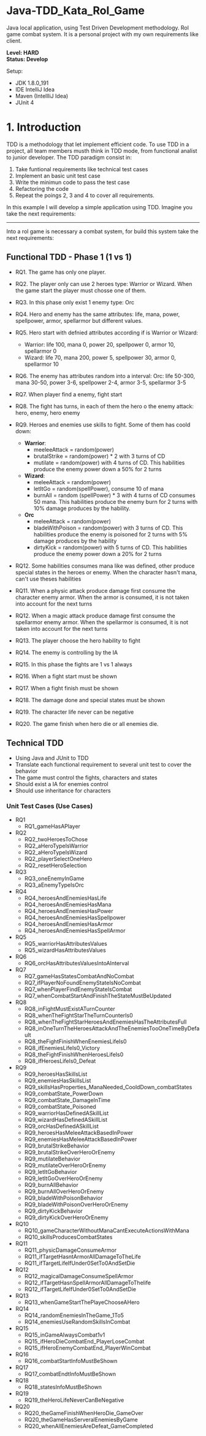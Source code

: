 # Java-TDD_Kata_Rol_Game
Java local application, using Test Driven Development methodology. Rol game combat system.
It is a personal project with my own requirements like client.

**Level: HARD**<br>
**Status: Develop**

Setup:
 - JDK 1.8.0_191
 - IDE IntelliJ Idea
 - Maven (IntellliJ Idea)
 - JUnit 4


# 1. Introduction
  TDD is a methodology that let implement efficient code. To use TDD in a project, all team members musth think in TDD mode, from functional analist to junior developer.
  The TDD paradigm consist in:
  1. Take funtional requirements like technical test cases
  2. Implement an basic unit test case
  3. Write the minimun code to pass the test case
  4. Refactoring the code
  5. Repeat the poings 2, 3 and 4 to cover all requirements.

In this example I will develop a simple application using TDD. Imagine you take the next requirements:
___
Into a rol game is necessary a combat system, for build this system take the next requirements:

## Functional TDD - Phase 1 (1 vs 1)
 * RQ1. The game has only one player.
 * RQ2. The player only can use 2 heroes type: Warrior or Wizard. When the game start the player must chosse one of them.
 * RQ3. In this phase only exist 1 enemy type: Orc
 * RQ4. Hero and enemy has the same attributes: life, mana, power, spellpower, armor, spellarmor but different values.
 * RQ5. Hero start with defnied attributes according if is Warrior or Wizard:
	  * Warrior: life 100, mana 0, power 20, spellpower 0, armor 10, spellarmor 0
	  * Wizard: life 70, mana 200, power 5, spellpower 30, armor 0, spellarmor 10
 * RQ6. The enemy has attributes random into a interval:
	Orc: life 50-300, mana 30-50, power 3-6, spellpower 2-4, armor 3-5, spellarmor 3-5
 * RQ7. When player find a enemy, fight start
 * RQ8. The fight has turns, in each of them the hero o the enemy attack: hero, enemy, hero enemy
 * RQ9. Heroes and enemies use skills to fight. Some of them has coold down:
	  * **Warrior**: 
        * meeleeAttack = random(power)
        * brutalStrike = random(power) * 2 with 3 turns of CD
        * mutilate = random(power) with 4 turns of CD. This habilities produce the enemy power down a 50% for 2 turns
	  * **Wizard**:
        * meleeAttack = random(power)
        * letItGo = random(spellPower), consume 10 of mana
        * burnAll = random (spellPower) * 3 with 4 turns of CD consumes 50 mana. This habilities produce the enemy burn for 2 turns with 10% damage produces by the hability.
	  * **Orc**
        * meleeAttack = random(power)
        * bladeWithPoison = random(power) with 3 turns of CD. This habilities produce the enemy is poisoned for 2 turns with 5% damage produces by the hability
        * dirtyKick = random(power) with 5 turns of CD. This habilities produce the enemy power down a 20% for 2 turns
		
 * RQ12. Some habilities consumes mana like was defined, other produce special states in the heroes or enemy. When the character hasn't mana, can't use theses habilities
 * RQ11. When a physic attack produce damage first consume the character enemy armor. When the armor is consumed, it is not taken into account for the next turns
 * RQ12. When a magic attack produce damage first consume the spellarmor enemy armor. When the spellarmor is consumed, it is not taken into account for the next turns
 * RQ13. The player choose the hero hability to fight
 * RQ14. The enemy is controlling by the IA
 * RQ15. In this phase the fights are 1 vs 1 always
 * RQ16. When a fight start must be shown
 * RQ17. When a fight finish must be shown
 * RQ18. The damage done and special states must be shown
 * RQ19. The character life never can be negative
 * RQ20. The game finish when hero die or all enemies die.
 
## Technical TDD
 - Using Java and JUnit to TDD
 - Translate each functional requirement to several unit test to cover the behavior
 - The game must control the fights, characters and states
 - Should exist a IA for enemies control
 - Should use inheritance for characters
### Unit Test Cases (Use Cases)
- RQ1
  - RQ1_gameHasAPlayer
- RQ2
  - RQ2_twoHeroesToChose
  - RQ2_aHeroTypeIsWarrior
  - RQ2_aHeroTypeIsWizard
  - RQ2_playerSelectOneHero
  - RQ2_resetHeroSelection
- RQ3
  - RQ3_oneEnemyInGame
  - RQ3_aEnemyTypeIsOrc
- RQ4
  - RQ4_heroesAndEnemiesHasLife
  - RQ4_heroesAndEnemiesHasMana
  - RQ4_heroesAndEnemiesHasPower
  - RQ4_heroesAndEnemiesHasSpellpower
  - RQ4_heroesAndEnemiesHasArmor
  - RQ4_heroesAndEnemiesHasSpellArmor
- RQ5
  - RQ5_warriorHasAttributesValues
  - RQ5_wizardHasAttributesValues
- RQ6
  - RQ6_orcHasAttributesValuesIntoAInterval
- RQ7
  - RQ7_gameHasStatesCombatAndNoCombat
  - RQ7_ifPlayerNoFoundEnemyStateIsNoCombat
  - RQ7_whenPlayerFindEnemyStateIsCombat
  - RQ7_whenCombatStartAndFinishTheStateMustBeUpdated
- RQ8  
  - RQ8_inFightMustExistATurnCounter
  - RQ8_whenTheFightStarTheTurnCounterIs0
  - RQ8_whenTheFightStarHeroesAndEnemiesHasTheAttributesFull
  - RQ8_inOneTurnTheHeroesAttackAndTheEnemiesTooOneTimeByDefault
  - RQ8_theFightFinishWhenEnemiesLifeIs0
  - RQ8_ifEnemiesLifeIs0_Victory
  - RQ8_theFightFinishWhenHeroesLifeIs0
  - RQ8_ifHeroesLifeIs0_Defeat
- RQ9
  - RQ9_heroesHasSkillsList
  - RQ9_enemiesHasSkillsList
  - RQ9_skillsHasProperties_ManaNeeded_CooldDown_combatStates
  - RQ9_combatState_PowerDown  
  - RQ9_combatState_DamageInTime
  - RQ9_combatState_Poisoned
  - RQ9_warriorHasDefinedASkillList
  - RQ9_wizardHasDefinedASkillList
  - RQ9_orcHasDefinedASkillList
  - RQ9_heroesHasMeleeAttackBasedInPower
  - RQ9_enemiesHasMeleeAttackBasedInPower
  - RQ9_brutalStrikeBehavior
  - RQ9_brutalStrikeOverHeroOrEnemy
  - RQ9_mutilateBehavior
  - RQ9_mutilateOverHeroOrEnemy
  - RQ9_letItGoBehavior
  - RQ9_letItGoOverHeroOrEnemy
  - RQ9_burnAllBehavior
  - RQ9_burnAllOverHeroOrEnemy
  - RQ9_bladeWithPoisonBehavior
  - RQ9_bladeWithPoisonOverHeroOrEnemy
  - RQ9_dirtyKickBehavior
  - RQ9_dirtyKickOverHeroOrEnemy
- RQ10
  - RQ10_gameCharacterWithoutManaCantExecuteActionsWithMana
  - RQ10_skillsProducesCombatStates
- RQ11
  - RQ11_physicDamageConsumeArmor
  - RQ11_ifTargetHasntArmorAllDamageToTheLife
  - RQ11_ifTargetLifeIfUnder0SetTo0AndSetDie
- RQ12
  - RQ12_magicalDamageConsumeSpellArmor
  - RQ12_ifTargetHasnSpellArmorAllDamageToThelife
  - RQ12_ifTargetLifeIfUnder0SetTo0AndSetDie
- RQ13
  - RQ13_whenGameStartThePlayeChooseAHero
- RQ14
  - RQ14_randomEnemiesInTheGame_1To5
  - RQ14_enemiesUseRandomSkillsInCombat
- RQ15
  - RQ15_inGameAlwaysCombat1v1
  - RQ15_ifHeroDieCombatEnd_PlayerLoseCombat
  - RQ15_ifHeroEnemyCombatEnd_PlayerWinCombat  
- RQ16
  - RQ16_combatStartInfoMustBeShown
- RQ17
  - RQ17_combatEndtInfoMustBeShown
- RQ18
  - RQ18_statesInfoMustBeShown
- RQ19
  - RQ19_theHeroLifeNeverCanBeNegative
- RQ20
  - RQ20_theGameFinishWhenHeroDie_GameOver
  - RQ20_theGameHasServeralEnemiesByGame
  - RQ20_whenAllEnemiesAreDefeat_GameCompleted